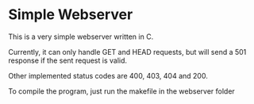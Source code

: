 # Simple Webserver
This is a very simple webserver written in C.

Currently, it can only handle GET and HEAD requests, but will send a 501 response if 
the sent request is valid.

Other implemented status codes are 400, 403, 404 and 200.

To compile the program, just run the makefile in the webserver folder
